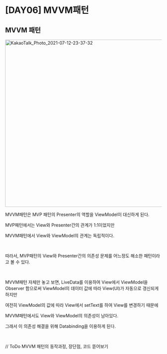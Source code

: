 # [DAY06] MVVM패턴

## MVVM 패턴

<img width="539" alt="KakaoTalk_Photo_2021-07-12-23-37-32" src="https://media.oss.navercorp.com/user/25503/files/0502af80-e36b-11eb-8a4a-39a2a4468e5f">

MVVM패턴은 MVP 패턴의 Presenter의 역할을 ViewModel이 대신하게 된다.

MVP패턴에서는 View와 Presenter간의 관계가 1:1이었지만

MVVM패턴에서 View와 ViewModel의 관계는 독립적이다.

</br>

따라서, MVP패턴의 View와 Presenter간의 의존성 문제를 어느정도 해소한 패턴이라고 볼 수 있다.

</br>

MVVM패턴 자체만 놓고 보면, LiveData를 이용하여 View에서 ViewModel을 Observer 함으로써 ViewModel의 데이터 값에 따라 View(UI)가 자동으로 갱신되게 하지만

여전히 ViewModel의 값에 따라 View에서 setText를 하여 View를 변경하기 때문에

MVVM패턴에서도 View와 ViewModel의 의존성이 남아있다.

그래서 이 의존성 해결을 위해 Databinding을 이용하게 된다.

</br>

// ToDo MVVM 패턴의 동작과정, 장단점, 코드 뜯어보기

